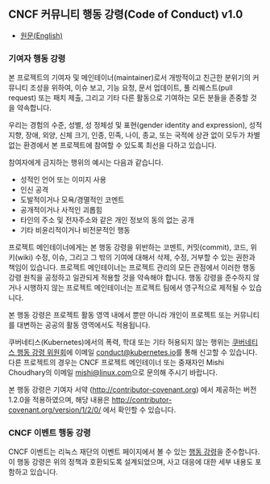 CNCF 커뮤니티 행동 강령(Code of Conduct) v1.0
----------------------------

- [원문(English)](../code-of-conduct.md)

### 기여자 행동 강령

본 프로젝트의 기여자 및 메인테이너(maintainer)로서 개방적이고 친근한 분위기의 커뮤니티 조성을 위하여, 이슈 보고, 기능 요청, 문서 업데이트, 풀 리퀘스트(pull request) 또는 패치 제출, 그리고 기타 다른 활동으로 기여하는 모든 분들을 존중할 것을 약속합니다.

우리는 경험의 수준, 성별, 성 정체성 및 표현(gender identity and expression), 성적 지향, 장애, 외양, 신체 크기, 인종, 민족, 나이, 종교, 또는 국적에 상관 없이 모두가 차별 없는 환경에서 본 프로젝트에 참여할 수 있도록 최선을 다하고 있습니다.

참여자에게 금지하는 행위의 예시는 다음과 같습니다.

-	성적인 언어 또는 이미지 사용
-	인신 공격
-	도발적이거나 모욕/경멸적인 코멘트
-	공개적이거나 사적인 괴롭힘
-	타인의 주소 및 전자주소와 같은 개인 정보의 동의 없는 공개
-	기타 비윤리적이거나 비전문적인 행동

프로젝트 메인테이너에게는 본 행동 강령을 위반하는 코멘트, 커밋(commit), 코드, 위키(wiki) 수정, 이슈, 그리고 그 밖의 기여에 대해서 삭제, 수정, 거부할 수 있는 권한과 책임이 있습니다. 프로젝트 메인테이너는 프로젝트 관리의 모든 관점에서 이러한 행동 강령 원칙을 공정하고 일관되게 적용할 것을 약속해야 합니다. 행동 강령을 준수하지 않거나 시행하지 않는 프로젝트 메인테이너는 프로젝트 팀에서 영구적으로 제적될 수 있습니다.

본 행동 강령은 프로젝트 활동 영역 내에서 뿐만 아니라 개인이 프로젝트 또는 커뮤니티를 대변하는 공공의 활동 영역에서도 적용됩니다.

쿠버네티스(Kubernetes)에서의 폭력, 학대 또는 기타 허용되지 않는 행위는 [쿠버네티스 행동 강령 위원회](https://git.k8s.io/community/committee-code-of-conduct)에 이메일 <conduct@kubernetes.io>를 통해 신고할 수 있습니다. 다른 프로젝트의 경우는 CNCF 프로젝트 메인테이너 또는 중재자인 Mishi Choudhary의 이메일 <mishi@linux.com>으로 문의해 주시기 바랍니다.

본 행동 강령은 기여자 서약 (http://contributor-covenant.org) 에서 제공하는 버전 1.2.0을 적용하였으며, 해당 내용은 http://contributor-covenant.org/version/1/2/0/ 에서 확인할 수 있습니다.

### CNCF 이벤트 행동 강령

CNCF 이벤트는 리눅스 재단의 이벤트 페이지에서 볼 수 있는 [행동 강령](https://events.linuxfoundation.org/code-of-conduct/)을 준수합니다. 이 행동 강령은 위의 정책과 호환되도록 설계되었으며, 사고 대응에 대한 세부 내용도 포함하고 있습니다.
